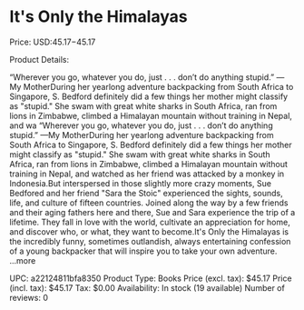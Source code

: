 # It's Only the Himalayas

Price: USD:$45.17-$45.17

Product Details:

“Wherever you go, whatever you do, just . . . don’t do anything stupid.” —My MotherDuring her yearlong adventure backpacking from South Africa to Singapore, S. Bedford definitely did a few things her mother might classify as "stupid." She swam with great white sharks in South Africa, ran from lions in Zimbabwe, climbed a Himalayan mountain without training in Nepal, and wa “Wherever you go, whatever you do, just . . . don’t do anything stupid.” —My MotherDuring her yearlong adventure backpacking from South Africa to Singapore, S. Bedford definitely did a few things her mother might classify as "stupid." She swam with great white sharks in South Africa, ran from lions in Zimbabwe, climbed a Himalayan mountain without training in Nepal, and watched as her friend was attacked by a monkey in Indonesia.But interspersed in those slightly more crazy moments, Sue Bedfored and her friend "Sara the Stoic" experienced the sights, sounds, life, and culture of fifteen countries. Joined along the way by a few friends and their aging fathers here and there, Sue and Sara experience the trip of a lifetime. They fall in love with the world, cultivate an appreciation for home, and discover who, or what, they want to become.It's Only the Himalayas is the incredibly funny, sometimes outlandish, always entertaining confession of a young backpacker that will inspire you to take your own adventure. ...more

UPC: a22124811bfa8350
Product Type: Books
Price (excl. tax): $45.17
Price (incl. tax): $45.17
Tax: $0.00
Availability: In stock (19 available)
Number of reviews: 0